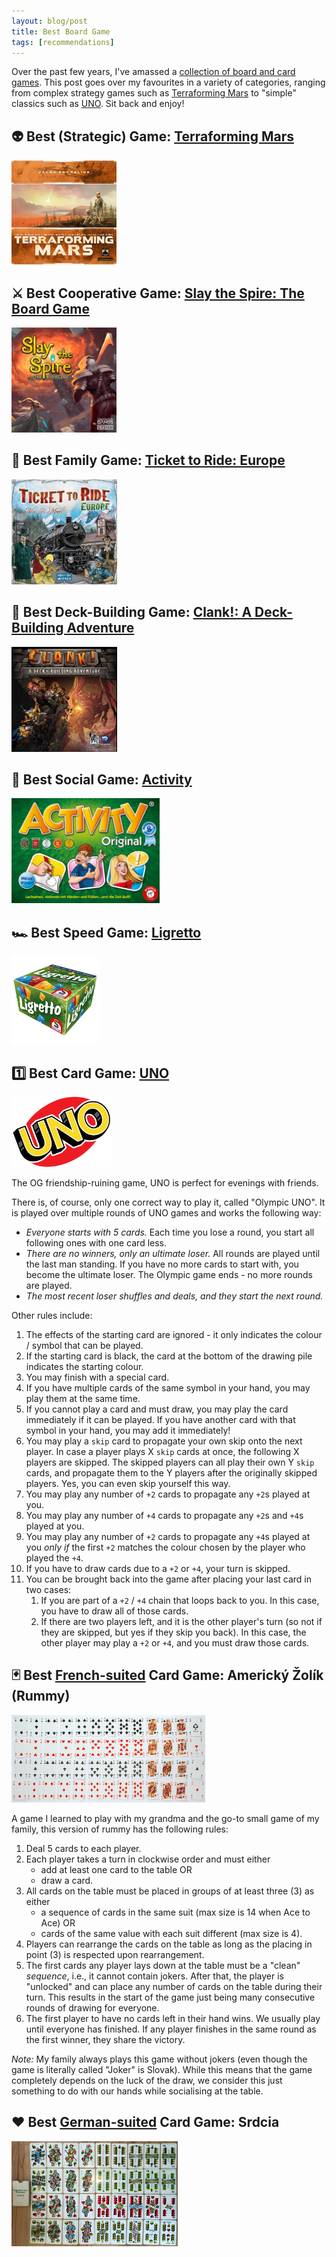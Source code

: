 ```yaml
---
layout: blog/post
title: Best Board Game
tags: [recommendations]
---
```


Over the past few years, I've amassed a [collection of board and card games](https://boardgamegeek.com/collection/user/sarantja?sort=rank&sortdir=asc&rankobjecttype=subtype&rankobjectid=1&columns=title%7Cthumbnail%7Crank%7Crating%7Cbggrating%7Ccomment%7Ccommands&geekranks=Board%20Game%20Rank&objecttype=thing&ff=1&subtype=boardgame).
This post goes over my favourites in a variety of categories, ranging from complex strategy games such as [Terraforming Mars](#-best-strategic-game-terraforming-mars) to "simple" classics such as [UNO](#1️⃣-best-card-game-uno).
Sit back and enjoy!

## 👽 Best (Strategic) Game: [Terraforming Mars](https://boardgamegeek.com/boardgame/167791/terraforming-mars)

<a href="https://boardgamegeek.com/boardgame/167791/terraforming-mars">
    <img src="/blog/board-games/assets/best-board-games/terraforming-mars.jpg" alt="Terraforming Mars" style="max-height: 12em;">
</a>

## ⚔️ Best Cooperative Game: [Slay the Spire: The Board Game](https://boardgamegeek.com/boardgame/338960/slay-the-spire-the-board-game)

<a href="https://boardgamegeek.com/boardgame/338960/slay-the-spire-the-board-game">
    <img src="/blog/board-games/assets/best-board-games/slay-the-spire.png" alt="Slay the Spire: The Board Game" style="max-height: 12em;">
</a>

## 🚂 Best Family Game: [Ticket to Ride: Europe](https://boardgamegeek.com/boardgame/14996/ticket-to-ride-europe)

<a href="https://boardgamegeek.com/boardgame/14996/ticket-to-ride-europe">
    <img src="/blog/board-games/assets/best-board-games/ticket-to-ride.jpg" alt="Ticket to Ride: Europe" style="max-height: 12em;">
</a>

## 🐉 Best Deck-Building Game: [Clank!: A Deck-Building Adventure](https://boardgamegeek.com/boardgame/201808/clank-a-deck-building-adventure)

<a href="https://boardgamegeek.com/boardgame/201808/clank-a-deck-building-adventure">
    <img src="/blog/board-games/assets/best-board-games/clank.jpg" alt="Clank!: A Deck-Building Adventure" style="max-height: 12em;">
</a>

## 🙆 Best Social Game: [Activity](https://boardgamegeek.com/boardgame/8790/activity)

<a href="https://boardgamegeek.com/boardgame/8790/activity">
    <img src="/blog/board-games/assets/best-board-games/activity.jpg" alt="Activity" style="max-height: 12em;">
</a>

## 🏎️ Best Speed Game: [Ligretto](https://boardgamegeek.com/boardgame/943/ligretto)

<a href="https://boardgamegeek.com/boardgame/943/ligretto">
    <img src="/blog/board-games/assets/best-board-games/ligretto.jpg" alt="Ligretto" style="max-height: 10em;">
</a>

## 1️⃣ Best Card Game: [UNO](https://boardgamegeek.com/boardgame/2223/uno)

<a href="https://boardgamegeek.com/boardgame/2223/uno">
    <img src="/blog/board-games/assets/best-board-games/uno.png" alt="UNO" style="max-height: 8em;">
</a>

The OG friendship-ruining game, UNO is perfect for evenings with friends.

There is, of course, only one correct way to play it, called "Olympic UNO".
It is played over multiple rounds of UNO games and works the following way:
* *Everyone starts with 5 cards.*
  Each time you lose a round, you start all following ones with one card less.
* *There are no winners, only an ultimate loser.*
  All rounds are played until the last man standing.
  If you have no more cards to start with, you become the ultimate loser.
  The Olympic game ends - no more rounds are played.
* *The most recent loser shuffles and deals, and they start the next round.*
  
Other rules include:
1. The effects of the starting card are ignored - it only indicates the colour / symbol that can be played.
2. If the starting card is black, the card at the bottom of the drawing pile indicates the starting colour.
3. You may finish with a special card.
4. If you have multiple cards of the same symbol in your hand, you may play them at the same time.
5. If you cannot play a card and must draw, you may play the card immediately if it can be played.
   If you have another card with that symbol in your hand, you may add it immediately!
6. You may play a `skip` card to propagate your own skip onto the next player.
   In case a player plays X `skip` cards at once, the following X players are skipped.
   The skipped players can all play their own Y `skip` cards, and propagate them to the Y players after the originally skipped players.
   Yes, you can even skip yourself this way.
7. You may play any number of `+2` cards to propagate any `+2`s played at you.
8. You may play any number of `+4` cards to propagate any `+2`s and `+4`s played at you.
9. You may play any number of `+2` cards to propagate any `+4`s played at you *only if* the first `+2` matches the colour chosen by the player who played the `+4`.
10. If you have to draw cards due to a `+2` or `+4`, your turn is skipped.
11. You can be brought back into the game after placing your last card in two cases:
    1. If you are part of a `+2` / `+4` chain that loops back to you.
       In this case, you have to draw all of those cards.
    2. If there are two players left, and it is the other player's turn (so not if they are skipped, but yes if they skip you back).
       In this case, the other player may play a `+2` or `+4`, and you must draw those cards.

## 🃏 Best [French-suited](https://en.wikipedia.org/wiki/French-suited_playing_cards) Card Game: Americký Žolík (Rummy)

<a href="https://en.wikipedia.org/wiki/French-suited_playing_cards">
    <img src="/blog/board-games/assets/best-board-games/french-cards.jpg" alt="French-suited Playing Cards" style="max-height: 10em;">
</a>

A game I learned to play with my grandma and the go-to small game of my family, this version of rummy has the following rules:
1. Deal 5 cards to each player.
2. Each player takes a turn in clockwise order and must either
    * add at least one card to the table OR
    * draw a card.
3. All cards on the table must be placed in groups of at least three (3) as either
    * a sequence of cards in the same suit (max size is 14 when Ace to Ace) OR
    * cards of the same value with each suit different (max size is 4).
4. Players can rearrange the cards on the table as long as the placing in point (3) is respected upon rearrangement.
5. The first cards any player lays down at the table must be a "clean" *sequence*, i.e., it cannot contain jokers.
   After that, the player is "unlocked" and can place any number of cards on the table during their turn.
   This results in the start of the game just being many consecutive rounds of drawing for everyone.
6. The first player to have no cards left in their hand wins.
   We usually play until everyone has finished.
   If any player finishes in the same round as the first winner, they share the victory.

*Note:*
My family always plays this game without jokers (even though the game is literally called "Joker" is Slovak).
While this means that the game completely depends on the luck of the draw, we consider this just something to do with our hands while socialising at the table.

## ♥️ Best [German-suited](https://en.wikipedia.org/wiki/German-suited_playing_cards) Card Game: Srdcia

<a href="https://en.wikipedia.org/wiki/German-suited_playing_cards">
    <img src="/blog/board-games/assets/best-board-games/german-cards.JPG" alt="German-suited Playing Cards" style="max-height: 12em;">
</a>
